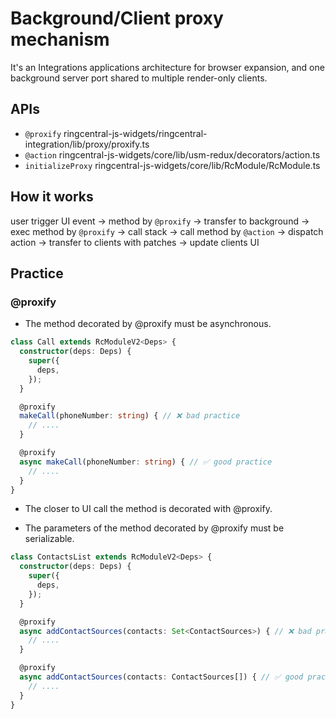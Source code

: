 # Background/Client proxy mechanism

It's an  Integrations applications architecture for browser expansion, and one background server port shared to multiple render-only clients.

## APIs

- `@proxify` ringcentral-js-widgets/ringcentral-integration/lib/proxy/proxify.ts
- `@action` ringcentral-js-widgets/core/lib/usm-redux/decorators/action.ts
- `initializeProxy` ringcentral-js-widgets/core/lib/RcModule/RcModule.ts

## How it works

user trigger UI event -> method by `@proxify` -> transfer to background -> exec method by `@proxify` -> call stack -> call method by `@action` -> dispatch action -> transfer to clients with patches -> update clients UI

## Practice

### @proxify

- The method decorated by @proxify must be asynchronous.

```ts
class Call extends RcModuleV2<Deps> {
  constructor(deps: Deps) {
    super({
      deps,
    });
  }

  @proxify
  makeCall(phoneNumber: string) { // ❌ bad practice
    // ....
  }

  @proxify
  async makeCall(phoneNumber: string) { // ✅ good practice
    // ....
  }
}
```

- The closer to UI call the method is decorated with @proxify.

- The parameters of the method decorated by @proxify must be serializable.

```ts
class ContactsList extends RcModuleV2<Deps> {
  constructor(deps: Deps) {
    super({
      deps,
    });
  }

  @proxify
  async addContactSources(contacts: Set<ContactSources>) { // ❌ bad practice
    // ....
  }

  @proxify
  async addContactSources(contacts: ContactSources[]) { // ✅ good practice
    // ....
  }
}
```

